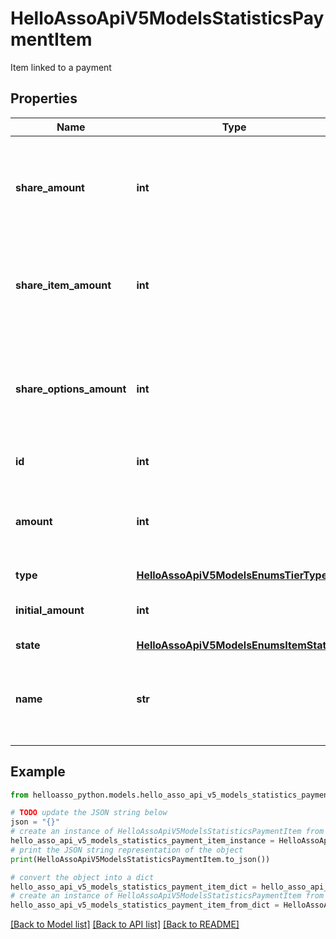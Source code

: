 # HelloAssoApiV5ModelsStatisticsPaymentItem

Item linked to a payment

## Properties

Name | Type | Description | Notes
------------ | ------------- | ------------- | -------------
**share_amount** | **int** | Amount of the payment assigned to the item and its options (in cents) | [optional] 
**share_item_amount** | **int** | Amount of the item payed on this payment term (in cents) | [optional] 
**share_options_amount** | **int** | Amount of all extra options linked to this item and payed on this payment (in cents) | [optional] 
**id** | **int** | ID of the Item | [optional] 
**amount** | **int** | Total item Price in cents (after discount without extra options) | [optional] 
**type** | [**HelloAssoApiV5ModelsEnumsTierType**](HelloAssoApiV5ModelsEnumsTierType.md) |  | [optional] 
**initial_amount** | **int** | The raw amount (without reduction) | [optional] 
**state** | [**HelloAssoApiV5ModelsEnumsItemState**](HelloAssoApiV5ModelsEnumsItemState.md) |  | [optional] 
**name** | **str** | Name of the item paid (relevant for checkout forms) | [optional] 

## Example

```python
from helloasso_python.models.hello_asso_api_v5_models_statistics_payment_item import HelloAssoApiV5ModelsStatisticsPaymentItem

# TODO update the JSON string below
json = "{}"
# create an instance of HelloAssoApiV5ModelsStatisticsPaymentItem from a JSON string
hello_asso_api_v5_models_statistics_payment_item_instance = HelloAssoApiV5ModelsStatisticsPaymentItem.from_json(json)
# print the JSON string representation of the object
print(HelloAssoApiV5ModelsStatisticsPaymentItem.to_json())

# convert the object into a dict
hello_asso_api_v5_models_statistics_payment_item_dict = hello_asso_api_v5_models_statistics_payment_item_instance.to_dict()
# create an instance of HelloAssoApiV5ModelsStatisticsPaymentItem from a dict
hello_asso_api_v5_models_statistics_payment_item_from_dict = HelloAssoApiV5ModelsStatisticsPaymentItem.from_dict(hello_asso_api_v5_models_statistics_payment_item_dict)
```
[[Back to Model list]](../README.md#documentation-for-models) [[Back to API list]](../README.md#documentation-for-api-endpoints) [[Back to README]](../README.md)


